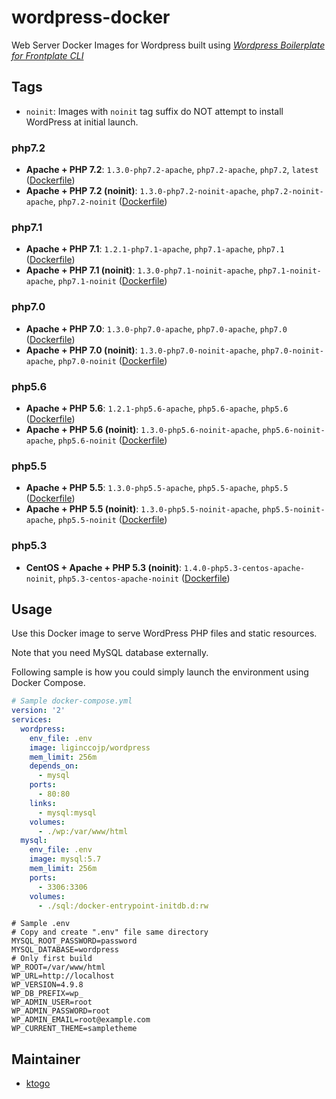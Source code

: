 # wordpress-docker

Web Server Docker Images for Wordpress built using [_Wordpress Boilerplate for Frontplate CLI_](https://github.com/liginc/wordpress-frontplate)

## Tags

- `noinit`: Images with `noinit` tag suffix do NOT attempt to install WordPress at initial launch.

### php7.2

- **Apache + PHP 7.2**: `1.3.0-php7.2-apache`, `php7.2-apache`, `php7.2`, `latest` ([Dockerfile](https://github.com/liginc/wordpress-docker/blob/master/php7.2/apache/Dockerfile))
- **Apache + PHP 7.2 (noinit)**: `1.3.0-php7.2-noinit-apache`, `php7.2-noinit-apache`, `php7.2-noinit` ([Dockerfile](https://github.com/liginc/wordpress-docker/blob/master/php7.2/noinit-apache/Dockerfile))

### php7.1

- **Apache + PHP 7.1**: `1.2.1-php7.1-apache`, `php7.1-apache`, `php7.1` ([Dockerfile](https://github.com/liginc/wordpress-docker/blob/master/php7.1/apache/Dockerfile))
- **Apache + PHP 7.1 (noinit)**: `1.3.0-php7.1-noinit-apache`, `php7.1-noinit-apache`, `php7.1-noinit` ([Dockerfile](https://github.com/liginc/wordpress-docker/blob/master/php7.1/noinit-apache/Dockerfile))

### php7.0

- **Apache + PHP 7.0**: `1.3.0-php7.0-apache`, `php7.0-apache`, `php7.0` ([Dockerfile](https://github.com/liginc/wordpress-docker/blob/master/php7.0/apache/Dockerfile))
- **Apache + PHP 7.0 (noinit)**: `1.3.0-php7.0-noinit-apache`, `php7.0-noinit-apache`, `php7.0-noinit` ([Dockerfile](https://github.com/liginc/wordpress-docker/blob/master/php7.0/noinit-apache/Dockerfile))

### php5.6

- **Apache + PHP 5.6**: `1.2.1-php5.6-apache`, `php5.6-apache`, `php5.6` ([Dockerfile](https://github.com/liginc/wordpress-docker/blob/master/php5.6/apache/Dockerfile))
- **Apache + PHP 5.6 (noinit)**: `1.3.0-php5.6-noinit-apache`, `php5.6-noinit-apache`, `php5.6-noinit` ([Dockerfile](https://github.com/liginc/wordpress-docker/blob/master/php5.6/noinit-apache/Dockerfile))

### php5.5

- **Apache + PHP 5.5**: `1.3.0-php5.5-apache`, `php5.5-apache`, `php5.5` ([Dockerfile](https://github.com/liginc/wordpress-docker/blob/master/php5.5/apache/Dockerfile))
- **Apache + PHP 5.5 (noinit)**: `1.3.0-php5.5-noinit-apache`, `php5.5-noinit-apache`, `php5.5-noinit` ([Dockerfile](https://github.com/liginc/wordpress-docker/blob/master/php5.5/noinit-apache/Dockerfile))

### php5.3

- **CentOS + Apache + PHP 5.3 (noinit)**: `1.4.0-php5.3-centos-apache-noinit`, `php5.3-centos-apache-noinit` ([Dockerfile](https://github.com/liginc/wordpress-docker/blob/master/php5.3/centos-noinit-apache/Dockerfile))

## Usage

Use this Docker image to serve WordPress PHP files and static resources.

Note that you need MySQL database externally.

Following sample is how you could simply launch the environment using Docker Compose.

```yaml
# Sample docker-compose.yml
version: '2'
services:
  wordpress:
    env_file: .env
    image: liginccojp/wordpress
    mem_limit: 256m
    depends_on:
      - mysql
    ports:
      - 80:80
    links:
      - mysql:mysql
    volumes:
      - ./wp:/var/www/html
  mysql:
    env_file: .env
    image: mysql:5.7
    mem_limit: 256m
    ports:
      - 3306:3306
    volumes:
      - ./sql:/docker-entrypoint-initdb.d:rw
```

```env
# Sample .env
# Copy and create ".env" file same directory
MYSQL_ROOT_PASSWORD=password
MYSQL_DATABASE=wordpress
# Only first build
WP_ROOT=/var/www/html
WP_URL=http://localhost
WP_VERSION=4.9.8
WP_DB_PREFIX=wp_
WP_ADMIN_USER=root
WP_ADMIN_PASSWORD=root
WP_ADMIN_EMAIL=root@example.com
WP_CURRENT_THEME=sampletheme

```

## Maintainer

- [ktogo](https://github.com/ktogo)
